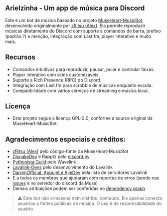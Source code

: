 ## Arielzinha - Um app de música para Discord

Este é um bot de música baseado no projeto [MuseHeart-MusicBot](https://github.com/zRitsu/MuseHeart-MusicBot), desenvolvido originalmente por [zRitsu (Alex)](https://github.com/zRitsu). Ela permite reproduzir músicas diretamente do Discord com suporte a comandos de barra, prefixo (padrão ?) e menção, integração com Last.fm, player interativo e muito mais.

## Recursos

- Comandos intuitivos para reproduzir, pausar, pular e controlar faixas.
- Player interativo com skins customizáveis.
- Suporte a Rich Presence (RPC) do Discord.
- Integração com Last.fm para scrobble de músicas enquanto escuta.
- Compatibilidade com vários serviços de streaming e música local.

## Licença

- Este projeto segue a licença GPL-2.0, conforme a source original da MuseHeart-MusicBot.

## Agradecimentos especiais e créditos:

- [zRitsu (Alex)](https://github.com/zRitsu) pelo código-fonte da MuseHeart-MusicBot
- [DisnakeDev](https://github.com/DisnakeDev) e Rapptz pelo [discord.py](https://github.com/Rapptz/discord.py)
- [Pythonista Guild](https://github.com/PythonistaGuild) pelo Wavelink
- [Lavalink-Devs](https://github.com/lavalink-devs) pelo desenvolvimento do Lavalink
- [DarrenOfficial, Appujet e AjieDev](https://free.lavalink.rf.gd/list) pela lista de servidores Lavalink
- E a todos os membros que ajudaram com reportes de erros (sendo nas [issues](https://github.com/zRitsu/MuseHeart-MusicBot/issues) e no servidor do discord da Muse)
- Demais atribuições podem ser conferidas no [dependency graph](https://github.com/zRitsu/MuseHeart-MusicBot/network/dependencies)

> ⚠️ Este bot não armazena nem distribui conteúdo. Ele apenas conecta usuários a fontes públicas de música. O uso é de responsabilidade do usuário.

